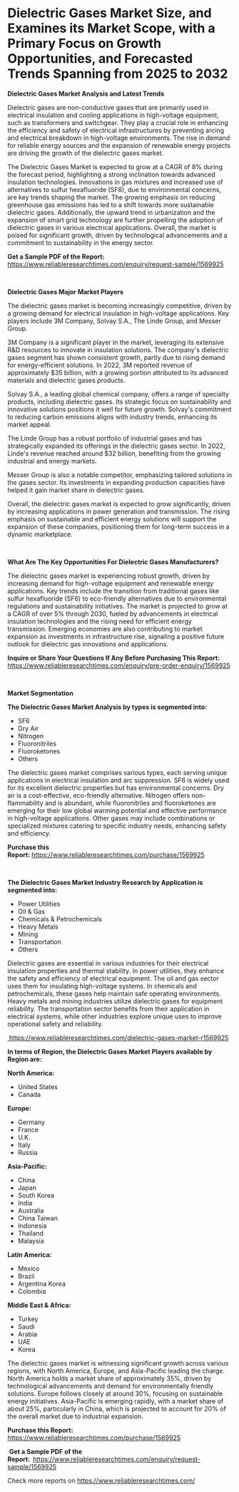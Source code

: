 <p><h1>Dielectric Gases Market Size, and Examines its Market Scope, with a Primary Focus on Growth Opportunities, and Forecasted Trends Spanning from 2025 to 2032</h1></p><p><strong>Dielectric Gases Market Analysis and Latest Trends</strong></p>
<p><p>Dielectric gases are non-conductive gases that are primarily used in electrical insulation and cooling applications in high-voltage equipment, such as transformers and switchgear. They play a crucial role in enhancing the efficiency and safety of electrical infrastructures by preventing arcing and electrical breakdown in high-voltage environments. The rise in demand for reliable energy sources and the expansion of renewable energy projects are driving the growth of the dielectric gases market.</p><p>The Dielectric Gases Market is expected to grow at a CAGR of 8% during the forecast period, highlighting a strong inclination towards advanced insulation technologies. Innovations in gas mixtures and increased use of alternatives to sulfur hexafluoride (SF6), due to environmental concerns, are key trends shaping the market. The growing emphasis on reducing greenhouse gas emissions has led to a shift towards more sustainable dielectric gases. Additionally, the upward trend in urbanization and the expansion of smart grid technology are further propelling the adoption of dielectric gases in various electrical applications. Overall, the market is poised for significant growth, driven by technological advancements and a commitment to sustainability in the energy sector.</p></p>
<p><strong>Get a Sample PDF of the Report:&nbsp;</strong> <a href="https://www.reliableresearchtimes.com/enquiry/request-sample/1569925?utm_campaign=3532&utm_medium=2&utm_source=Github&utm_content=ia&utm_term=25032025&utm_id=dielectric-gases">https://www.reliableresearchtimes.com/enquiry/request-sample/1569925</a></p>
<p>&nbsp;</p>
<p><strong>Dielectric Gases Major Market Players</strong></p>
<p><p>The dielectric gases market is becoming increasingly competitive, driven by a growing demand for electrical insulation in high-voltage applications. Key players include 3M Company, Solvay S.A., The Linde Group, and Messer Group.</p><p>3M Company is a significant player in the market, leveraging its extensive R&D resources to innovate in insulation solutions. The company's dielectric gases segment has shown consistent growth, partly due to rising demand for energy-efficient solutions. In 2022, 3M reported revenue of approximately $35 billion, with a growing portion attributed to its advanced materials and dielectric gases products.</p><p>Solvay S.A., a leading global chemical company, offers a range of specialty products, including dielectric gases. Its strategic focus on sustainability and innovative solutions positions it well for future growth. Solvay's commitment to reducing carbon emissions aligns with industry trends, enhancing its market appeal.</p><p>The Linde Group has a robust portfolio of industrial gases and has strategically expanded its offerings in the dielectric gases sector. In 2022, Linde's revenue reached around $32 billion, benefiting from the growing industrial and energy markets.</p><p>Messer Group is also a notable competitor, emphasizing tailored solutions in the gases sector. Its investments in expanding production capacities have helped it gain market share in dielectric gases.</p><p>Overall, the dielectric gases market is expected to grow significantly, driven by increasing applications in power generation and transmission. The rising emphasis on sustainable and efficient energy solutions will support the expansion of these companies, positioning them for long-term success in a dynamic marketplace.</p></p>
<p>&nbsp;</p>
<p><strong>What Are The Key Opportunities For Dielectric Gases Manufacturers?</strong></p>
<p><p>The dielectric gases market is experiencing robust growth, driven by increasing demand for high-voltage equipment and renewable energy applications. Key trends include the transition from traditional gases like sulfur hexafluoride (SF6) to eco-friendly alternatives due to environmental regulations and sustainability initiatives. The market is projected to grow at a CAGR of over 5% through 2030, fueled by advancements in electrical insulation technologies and the rising need for efficient energy transmission. Emerging economies are also contributing to market expansion as investments in infrastructure rise, signaling a positive future outlook for dielectric gas innovations and applications.</p></p>
<p><strong>Inquire or Share Your Questions If Any Before Purchasing This Report:</strong> <a href="https://www.reliableresearchtimes.com/enquiry/pre-order-enquiry/1569925?utm_campaign=3532&utm_medium=2&utm_source=Github&utm_content=ia&utm_term=25032025&utm_id=dielectric-gases">https://www.reliableresearchtimes.com/enquiry/pre-order-enquiry/1569925</a></p>
<p>&nbsp;</p>
<p><strong>Market Segmentation</strong></p>
<p><strong>The Dielectric Gases Market Analysis by types is segmented into:</strong></p>
<p><ul><li>SF6</li><li>Dry Air</li><li>Nitrogen</li><li>Fluoronitriles</li><li>Fluoroketones</li><li>Others</li></ul></p>
<p><p>The dielectric gases market comprises various types, each serving unique applications in electrical insulation and arc suppression. SF6 is widely used for its excellent dielectric properties but has environmental concerns. Dry air is a cost-effective, eco-friendly alternative. Nitrogen offers non-flammability and is abundant, while fluoronitriles and fluoroketones are emerging for their low global warming potential and effective performance in high-voltage applications. Other gases may include combinations or specialized mixtures catering to specific industry needs, enhancing safety and efficiency.</p></p>
<p><strong>Purchase this Report:&nbsp;</strong><a href="https://www.reliableresearchtimes.com/purchase/1569925?utm_campaign=3532&utm_medium=2&utm_source=Github&utm_content=ia&utm_term=25032025&utm_id=dielectric-gases">https://www.reliableresearchtimes.com/purchase/1569925</a></p>
<p>&nbsp;</p>
<p><strong>The Dielectric Gases Market Industry Research by Application is segmented into:</strong></p>
<p><ul><li>Power Utilities</li><li>Oil & Gas</li><li>Chemicals & Petrochemicals</li><li>Heavy Metals</li><li>Mining</li><li>Transportation</li><li>Others</li></ul></p>
<p><p>Dielectric gases are essential in various industries for their electrical insulation properties and thermal stability. In power utilities, they enhance the safety and efficiency of electrical equipment. The oil and gas sector uses them for insulating high-voltage systems. In chemicals and petrochemicals, these gases help maintain safe operating environments. Heavy metals and mining industries utilize dielectric gases for equipment reliability. The transportation sector benefits from their application in electrical systems, while other industries explore unique uses to improve operational safety and reliability.</p></p>
<p><a href="https://www.reliableresearchtimes.com/dielectric-gases-market-r1569925?utm_campaign=3532&utm_medium=2&utm_source=Github&utm_content=ia&utm_term=25032025&utm_id=dielectric-gases">&nbsp;https://www.reliableresearchtimes.com/dielectric-gases-market-r1569925</a></p>
<p><strong>In terms of Region, the Dielectric Gases Market Players available by Region are:</strong></p>
<p>
    <p> <strong> North America: </strong>
        <ul>
            <li>United States</li>
            <li>Canada</li>
        </ul>
        </p> 
    <p> <strong> Europe: </strong>
        <ul>
            <li>Germany</li>
            <li>France</li>
            <li>U.K.</li>
            <li>Italy</li>
            <li>Russia</li>
        </ul>
        </p> 
    <p> <strong> Asia-Pacific: </strong>
        <ul>
            <li>China</li>
            <li>Japan</li>
            <li>South Korea</li>
            <li>India</li>
            <li>Australia</li>
            <li>China Taiwan</li>
            <li>Indonesia</li>
            <li>Thailand</li>
            <li>Malaysia</li>
        </ul>
        </p> 
    <p> <strong> Latin America: </strong>
        <ul>
            <li>Mexico</li>
            <li>Brazil</li>
            <li>Argentina Korea</li>
            <li>Colombia</li>
        </ul>
        </p> 
    <p> <strong> Middle East & Africa: </strong>
        <ul>
            <li>Turkey</li>
            <li>Saudi</li>
            <li>Arabia</li>
            <li>UAE</li>
            <li>Korea</li>
        </ul>
    </p>
    </p>
<p><p>The dielectric gases market is witnessing significant growth across various regions, with North America, Europe, and Asia-Pacific leading the charge. North America holds a market share of approximately 35%, driven by technological advancements and demand for environmentally friendly solutions. Europe follows closely at around 30%, focusing on sustainable energy initiatives. Asia-Pacific is emerging rapidly, with a market share of about 25%, particularly in China, which is projected to account for 20% of the overall market due to industrial expansion.</p></p>
<p><strong>Purchase this Report: </strong><a href="https://www.reliableresearchtimes.com/purchase/1569925?utm_campaign=3532&utm_medium=2&utm_source=Github&utm_content=ia&utm_term=25032025&utm_id=dielectric-gases">https://www.reliableresearchtimes.com/purchase/1569925</a></p>
<p>&nbsp;<strong>Get a Sample PDF of the Report:&nbsp;&nbsp;</strong><a href="https://www.reliableresearchtimes.com/enquiry/request-sample/1569925?utm_campaign=3532&utm_medium=2&utm_source=Github&utm_content=ia&utm_term=25032025&utm_id=dielectric-gases">https://www.reliableresearchtimes.com/enquiry/request-sample/1569925</a></p>
<p><strong></strong></p>
<p>Check more reports on <a href="https://www.reliableresearchtimes.com/?utm_campaign=3532&utm_medium=2&utm_source=Github&utm_content=ia&utm_term=25032025&utm_id=dielectric-gases">https://www.reliableresearchtimes.com/</a></p>